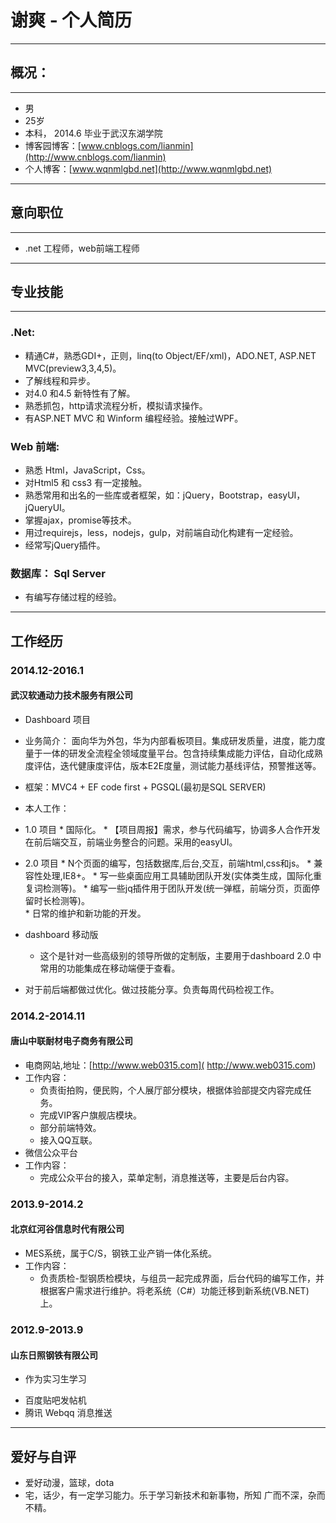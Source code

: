 # 谢爽 - 个人简历
***
## 概况：
***
- 男
- 25岁
- 本科， 2014.6 毕业于武汉东湖学院
- 博客园博客：[www.cnblogs.com/lianmin](http://www.cnblogs.com/lianmin)
- 个人博客：[www.wqnmlgbd.net](http://www.wqnmlgbd.net)

***

## 意向职位
***
- .net 工程师，web前端工程师
***

## 专业技能

***

### .Net:
- 精通C#，熟悉GDI+，正则，linq(to Object/EF/xml)，ADO.NET,
ASP.NET MVC(preview3,3,4,5)。
- 了解线程和异步。
- 对4.0 和4.5 新特性有了解。
- 熟悉抓包，http请求流程分析，模拟请求操作。
- 有ASP.NET MVC 和 Winform 编程经验。接触过WPF。
### Web 前端:
- 熟悉 Html，JavaScript，Css。
- 对Html5 和 css3 有一定接触。
- 熟悉常用和出名的一些库或者框架，如：jQuery，Bootstrap，easyUI，jQueryUI。
- 掌握ajax，promise等技术。
- 用过requirejs，less，nodejs，gulp，对前端自动化构建有一定经验。
- 经常写jQuery插件。

### 数据库： Sql Server
- 有编写存储过程的经验。
***
## 工作经历

### 2014.12-2016.1 

#### 武汉软通动力技术服务有限公司
- Dashboard 项目
- 业务简介： 面向华为外包，华为内部看板项目。集成研发质量，进度，能力度量于一体的研发全流程全领域度量平台。包含持续集成能力评估，自动化成熟度评估，迭代健康度评估，版本E2E度量，测试能力基线评估，预警推送等。
- 框架：MVC4 + EF code first + PGSQL(最初是SQL SERVER)
- 本人工作：

- 1.0 项目
      * 国际化。
      * 【项目周报】需求，参与代码编写，协调多人合作开发在前后端交互，前端业务整合的问题。采用的easyUI。
- 2.0 项目
      * N个页面的编写，包括数据库,后台,交互，前端html,css和js。
      * 兼容性处理,IE8+。
      * 写一些桌面应用工具辅助团队开发(实体类生成，国际化重复词检测等)。
      * 编写一些jq插件用于团队开发(统一弹框，前端分页，页面停留时长检测等)。      
      * 日常的维护和新功能的开发。
- dashboard 移动版
     * 这个是针对一些高级别的领导所做的定制版，主要用于dashboard 2.0 中常用的功能集成在移动端便于查看。


- 对于前后端都做过优化。做过技能分享。负责每周代码检视工作。

### 2014.2-2014.11 
#### 唐山中联耐材电子商务有限公司
- 电商网站,地址：[http://www.web0315.com]( http://www.web0315.com)
- 工作内容：
     * 负责街拍购，便民购，个人展厅部分模块，根据体验部提交内容完成任务。
     * 完成VIP客户旗舰店模块。
     * 部分前端特效。
     * 接入QQ互联。
- 微信公众平台
- 工作内容：
     * 完成公众平台的接入，菜单定制，消息推送等，主要是后台内容。
    
### 2013.9-2014.2
#### 北京红河谷信息时代有限公司
- MES系统，属于C/S，钢铁工业产销一体化系统。
- 工作内容：
     * 负责质检-型钢质检模块，与组员一起完成界面，后台代码的编写工作，并根据客户需求进行维护。将老系统（C#）功能迁移到新系统(VB.NET)上。
     
### 2012.9-2013.9
#### 山东日照钢铁有限公司
- 作为实习生学习
 * 百度贴吧发帖机
 * 腾讯 Webqq 消息推送
 ***
## 爱好与自评
 * 爱好动漫，篮球，dota
 * 宅，话少，有一定学习能力。乐于学习新技术和新事物，所知
    广而不深，杂而不精。
